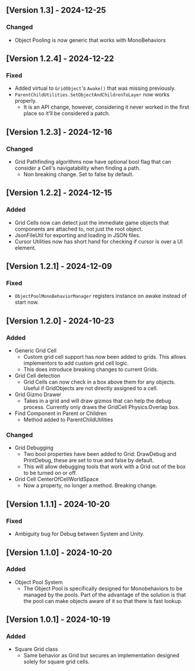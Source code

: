 ## [Version 1.3] - 2024-12-25

### Changed
- Object Pooling is now generic that works with MonoBehaviors

## [Version 1.2.4] - 2024-12-22

### Fixed
- Added virtual to `GridObject`'s `Awake()` that was missing previously.
- `ParentChildUtilities.SetObjectAndChildrenToLayer` now works properly.
	- It is an API change, however, considering it never worked in the first place so it'll be considered a patch.	

## [Version 1.2.3] - 2024-12-16

### Changed
- Grid Pathfinding algorithms now have optional bool flag that can consider a Cell's navigatability when finding a path.
	- Non breaking change. Set to false by default.

## [Version 1.2.2] - 2024-12-15

### Added
- Grid Cells now can detect just the immediate game objects that components are attached to, not just the root object.
- JsonFileUtil for exporting and loading in JSON files.
- Cursor Utilities now has short hand for checking if cursor is over a UI element.

## [Version 1.2.1] - 2024-12-09

### Fixed
- `ObjectPoolMonoBehaviorManager` registers instance on awake instead of start now.

## [Version 1.2.0] - 2024-10-23

### Added
- Generic Grid Cell
	- Custom grid cell support has now been added to grids. This allows implementors to add custom grid cell logic.
	- This does introduce breaking changes to current Grids.
- Grid Cell detection
    - Grid Cells can now check in a box above them for any objects. Useful if GridObjects are not directly assigned to a cell.
- Grid Gizmo Drawer
	- Takes in a grid and will draw gizmos that can help the debug process. Currently only draws the GridCell Physics.Overlap box.
- Find Component in Parent or Children
	- Method added to ParentChildUtilities

### Changed
- Grid Debugging
	- Two bool properties have been added to Grid: DrawDebug and PrintDebug, these are set to true and false by default.
	- This will allow debugging tools that work with a Grid out of the box to be turned on or off.
- Grid Cell CenterOfCellWorldSpace
	- Now a property, no longer a method. Breaking change.

## [Version 1.1.1] - 2024-10-20

### Fixed
- Ambiguity bug for Debug between System and Unity.

## [Version 1.1.0] - 2024-10-20

### Added
- Object Pool System
	- The Object Pool is specifically designed for Monobehaviors to be managed by the pools. Part of the advantage of the solution is that the pool can make objects aware of it so that there is fast lookup.

## [Version 1.0.1] - 2024-10-19

### Added
- Square Grid class
	- Same behavior as Grid but secures an implementation designed solely for square grid cells.